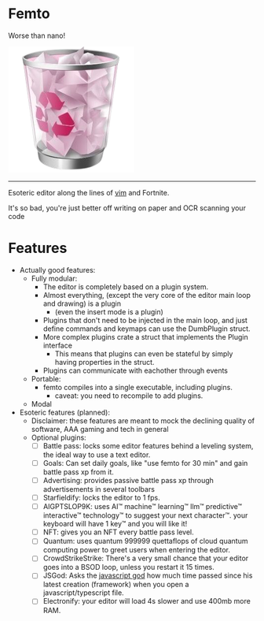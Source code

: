 # Femto
Worse than nano!


![femto logo](assets/appicon.png)

---

Esoteric editor along the lines of [vim](https://vimto.s3.eu-west-1.amazonaws.com/wp-content/uploads/2021/03/31111534/Middle-East-v5.png) and Fortnite.

It's so bad, you're just better off writing on paper and OCR scanning your code

# Features
* Actually good features:
	* Fully modular:
		* The editor is completely based on a plugin system.
		* Almost everything, (except the very core of the editor main loop and drawing) is a plugin
			* (even the insert mode is a plugin)
		* Plugins that don't need to be injected in the main loop, and just define commands and keymaps can use the DumbPlugin struct.
		* More complex plugins crate a struct that implements the Plugin interface
			* This means that plugins can even be stateful by simply having properties in the struct.
		* Plugins can communicate with eachother through events
	* Portable:
		* femto compiles into a single executable, including plugins.
			* caveat: you need to recompile to add plugins.
	* Modal
* Esoteric features (planned):
	* Disclaimer: these features are meant to mock the declining quality of software, AAA gaming and tech in general
	* Optional plugins:
		- [ ] Battle pass: locks some editor features behind a leveling system, the ideal way to use a text editor.
		- [ ] Goals: Can set daily goals, like "use femto for 30 min" and gain battle pass xp from it.
		- [ ] Advertising: provides passive battle pass xp through advertisements in several toolbars
		- [ ] Starfieldify: locks the editor to 1 fps.
		- [ ] AIGPTSLOP9K: uses AI™ machine™ learning™ llm™ predictive™ interactive™ technology™ to suggest your next character™. your keyboard will have 1 key™ and you will like it!
		- [ ] NFT: gives you an NFT every battle pass level.
		- [ ] Quantum: uses quantum 999999 quettaflops of cloud quantum computing power to greet users when entering the editor.
		- [ ] CrowdStrikeStrike: There's a very small chance that your editor goes into a BSOD loop, unless you restart it 15 times.
		- [ ] JSGod: Asks the [javascript god](https://www.youtube.com/watch?v=6FEYcBPBGOk&t=428s) how much time passed since his latest creation (framework) when you open a javascript/typescript file.
		- [ ] Electronify: your editor will load 4s slower and use 400mb more RAM.
